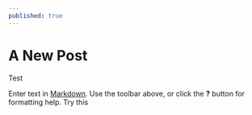 ```yaml
---
published: true
---
```


# A New Post
Test


Enter text in [Markdown](http://daringfireball.net/projects/markdown/). Use the toolbar above, or click the **?** button for formatting help.
Try this